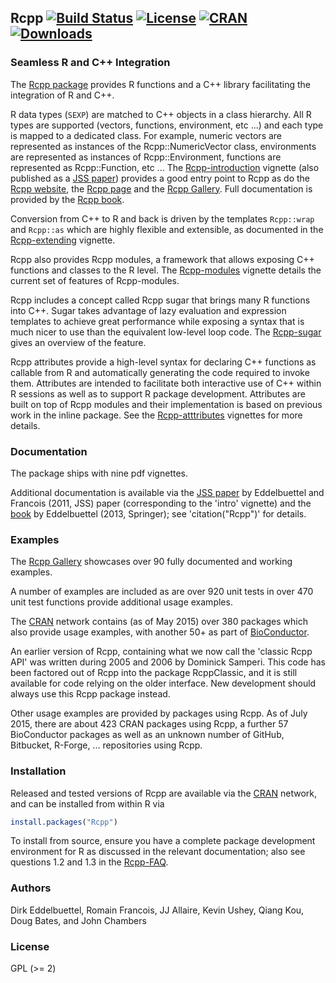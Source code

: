 ## Rcpp [![Build Status](https://travis-ci.org/RcppCore/Rcpp.svg)](https://travis-ci.org/RcppCore/Rcpp) [![License](http://img.shields.io/badge/license-GPL%20%28%3E=%202%29-brightgreen.svg?style=flat)](http://www.gnu.org/licenses/gpl-2.0.html) [![CRAN](http://www.r-pkg.org/badges/version/Rcpp)](http://cran.rstudio.com/package=Rcpp) [![Downloads](http://cranlogs.r-pkg.org/badges/Rcpp?color=brightgreen)](http://www.r-pkg.org/pkg/Rcpp)

### Seamless R and C++ Integration

The [Rcpp package](http://cran.r-project.org/package=Rcpp) provides R functions and a C++ library
facilitating the integration of R and C++.

R data types (`SEXP`) are matched to C++ objects in a class hierarchy.  All R
types are supported (vectors, functions, environment, etc ...)  and each
type is mapped to a dedicated class. For example, numeric vectors are
represented as instances of the Rcpp::NumericVector class, environments are
represented as instances of Rcpp::Environment, functions are represented as
Rcpp::Function, etc ... 
The
[Rcpp-introduction](http://cran.r-project.org/web/packages/Rcpp/vignettes/Rcpp-introduction.pdf)
vignette (also published as a [JSS paper](http://www.jstatsoft.org/v40/i08/)) provides a good
entry point to Rcpp as do the [Rcpp website](http://www.rcpp.org), the
[Rcpp page](http://dirk.eddelbuettel.com/code/rcpp.html) and the 
[Rcpp Gallery](http://gallery.rcpp.org). Full documentation
is provided by the [Rcpp book](http://www.rcpp.org/book/).

Conversion from C++ to R and back is driven by the templates `Rcpp::wrap` 
and `Rcpp::as` which are highly flexible and extensible, as documented
in the [Rcpp-extending](http://cran.r-project.org/web/packages/Rcpp/vignettes/Rcpp-extending.pdf) vignette.

Rcpp also provides Rcpp modules, a framework that allows exposing 
C++ functions and classes to the R level. The [Rcpp-modules](http://cran.r-project.org/web/packages/Rcpp/vignettes/Rcpp-modules.pdf) vignette
details the current set of features of Rcpp-modules. 

Rcpp includes a concept called Rcpp sugar that brings many R functions
into C++. Sugar takes advantage of lazy evaluation and expression templates
to achieve great performance while exposing a syntax that is much nicer
to use than the equivalent low-level loop code. The [Rcpp-sugar](http://cran.r-project.org/web/packages/Rcpp/vignettes/Rcpp-sugar.pdf)
gives an overview of the feature.

Rcpp attributes provide a high-level syntax for declaring C++
functions as callable from R and automatically generating the code
required to invoke them.  Attributes are intended to facilitate both
interactive use of C++ within R sessions as well as to support R
package development. Attributes are built on top of Rcpp modules and
their implementation is based on previous work in the inline package.
See the [Rcpp-atttributes](http://cran.r-project.org/web/packages/Rcpp/vignettes/Rcpp-attributes.pdf) vignettes for more details. 

### Documentation 

The package ships with nine pdf vignettes. 

Additional documentation is available via the 
[JSS paper](http://www.jstatsoft.org/v40/i08/) by Eddelbuettel and
Francois (2011, JSS) paper (corresponding to the 'intro' vignette) 
and the [book](http://www.rcpp.org/book) by Eddelbuettel (2013, Springer); 
see 'citation("Rcpp")' for details.

### Examples

The [Rcpp Gallery](http://gallery.rcpp.org) showcases over 90 fully documented 
and working examples. 

A number of examples are included as are over 920 unit tests in over 470 unit
test functions provide additional usage examples.

The [CRAN](http://cran.r-project.org) network contains 
(as of May 2015) over 380 packages which also provide usage
examples, with another 50+ as part of [BioConductor](http://www.bioconductor.org).

An earlier version of Rcpp, containing what we now call the 'classic Rcpp
API' was written during 2005 and 2006 by Dominick Samperi.  This code has
been factored out of Rcpp into the package RcppClassic, and it is still
available for code relying on the older interface. New development should 
always use this Rcpp package instead.

Other usage examples are provided by packages using Rcpp. As of July 2015, there
are about 423 CRAN packages using Rcpp, a further 57 BioConductor packages as
well as an unknown number of GitHub, Bitbucket, R-Forge, ... repositories using
Rcpp.

### Installation

Released and tested versions of Rcpp are available via the
[CRAN](http://cran.r-project.org) network, and can be installed from within R via 

```R
install.packages("Rcpp")
```

To install from source, ensure you have a complete package development
environment for R as discussed in the relevant documentation; also see
questions 1.2 and 1.3 in the
[Rcpp-FAQ](http://cran.r-project.org/web/packages/Rcpp/vignettes/Rcpp-FAQ.pdf).

### Authors

Dirk Eddelbuettel, Romain Francois, JJ Allaire, Kevin Ushey, Qiang Kou, Doug
Bates, and John Chambers 

### License

GPL (>= 2)
